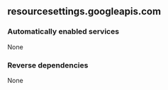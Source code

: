 ## resourcesettings.googleapis.com

### Automatically enabled services

None

### Reverse dependencies

None
